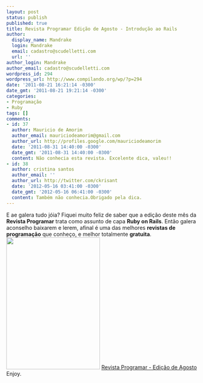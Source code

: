 ```yaml
---
layout: post
status: publish
published: true
title: Revista Programar Edição de Agosto - Introdução ao Rails
author:
  display_name: Mandrake
  login: Mandrake
  email: cadastro@scudelletti.com
  url: ''
author_login: Mandrake
author_email: cadastro@scudelletti.com
wordpress_id: 294
wordpress_url: http://www.compilando.org/wp/?p=294
date: '2011-08-21 16:21:14 -0300'
date_gmt: '2011-08-21 19:21:14 -0300'
categories:
- Programação
- Ruby
tags: []
comments:
- id: 37
  author: Mauricio de Amorim
  author_email: mauriciodeamorim@gmail.com
  author_url: http://profiles.google.com/mauriciodeamorim
  date: '2011-08-31 14:40:00 -0300'
  date_gmt: '2011-08-31 14:40:00 -0300'
  content: Não conhecia esta revista. Excelente dica, valeu!!
- id: 38
  author: cristina santos
  author_email: ''
  author_url: http://twitter.com/ckrisant
  date: '2012-05-16 03:41:00 -0300'
  date_gmt: '2012-05-16 06:41:00 -0300'
  content: Também não conhecia.Obrigado pela dica.
---
```

E ae galera tudo jóia?
Fiquei muito feliz de saber que a edição deste mês da **Revista Programar** trata como assunto de capa **Ruby on Rails**.
Então galera aconselho baixarem e lerem, afinal é uma das melhores **revistas de programação** que conheço, e melhor totalmente **gratuita**.
<a href="http://www.portugal-a-programar.org/revista-programar/edicoes/download.php?e=30&t=site"><img src="http://blog-scudelletti.rhcloud.com/wp-content/uploads/2011/08/ed30.jpg" alt="" title="Revista Programar - Edição de Agosto - Introdução ao Rails" width="247" height="349" class="aligncenter size-full wp-image-295" /></a>
<a href="http://www.portugal-a-programar.org/revista-programar/edicoes/download.php?e=30&t=site" title="Revista Programar - Edição de Agosto">Revista Programar - Edição de Agosto</a>
Enjoy.
